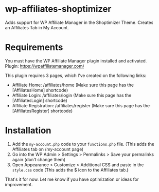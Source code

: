 # wp-affiliates-shoptimizer
Adds support for WP Affiliate Manager in the Shoptimizer Theme. 
Creates an Affiliates Tab in My Account.

# Requirements
You must have the WP Affiliate Manager plugin installed and activated.
Plugin: https://wpaffiliatemanager.com/

This plugin requires 3 pages, which I've created on the following links:
- Affiliate Home: /affiliates/home (Make sure this page has the [AffiliatesHome] shortcode)
- Affiliate Login: /affiliates/login (Make sure this page has the [AffiliatesLogin] shortcode)
- Affiliate Registration: /affiliates/register (Make sure this page has the [AffiliatesRegister] shortcode)

# Installation
1) Add the `my-account.php` code to your `functions.php` file. (This adds the Affiliates tab on /my-account page)
2) Go into the WP Admin > Settings > Permalinks > Save your permalinks again (don't change them)
3) Open Appearance > Customize > Additional CSS and paste in the `style.css` code (This adds the $ icon to the Affiliates tab.)

That's it for now. Let me know if you have optimization or ideas for improvement.
